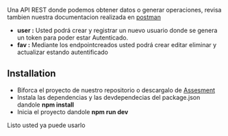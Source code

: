 Una API REST donde podemos obtener datos o generar operaciones,
revisa tambien nuestra documentacion realizada en [postman](https://documenter.postman.com/preview/13438789-99c99a35-0128-4cc2-a41d-bacfce3c3e47?versionTag=latest&apiName=CURRENT&version=latest&top-bar=FFFFFF&right-sidebar=303030&highlight=EF5B25&documentationLayout=classic-single-column)

- **user :** Usted podrá crear y registrar un nuevo usuario donde se genera un token para poder estar Autenticado.
- **fav :** Mediante los endpointcreados usted podrá crear editar eliminar y actualizar estando autentificado

## Installation

- Biforca el proyecto de nuestro repositorio o descargalo de [Assesment](https://github.com/brayanmf/assesment)
- Instala las dependencias y las devdependecias del package.json dandole **npm install**
- Inicia el proyecto dandole **npm run dev**

Listo usted ya puede usarlo
